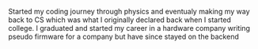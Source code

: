 ---
---

Started my coding journey through physics and eventualy making my way back to CS which was what I originally declared back when I started college.
I graduated and started my career in a hardware company writing pseudo firmware for a company but have since stayed on the backend
